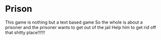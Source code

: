 # Prison
This game is nothing but a text based game
So the whole is about a prisoner and the prisoner wants to get out of the jail
Help him to get rid off that shitty place!!!!!!
